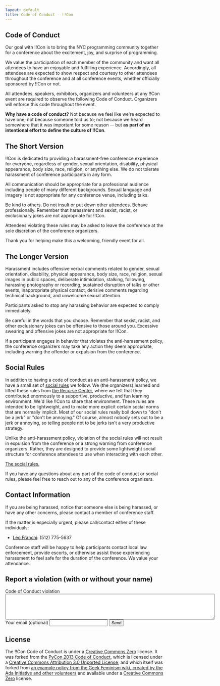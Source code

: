 ```yaml
---
layout: default
title: Code of Conduct - !!Con
---
```


## Code of Conduct

Our goal with !!Con is to bring the NYC programming community together
for a conference about the excitement, joy, and surprise of
programming.

We value the participation of each member of the community and want
all attendees to have an enjoyable and fulfilling
experience. Accordingly, all attendees are expected to show respect
and courtesy to other attendees throughout the conference and at all
conference events, whether officially sponsored by !!Con or not.

All attendees, speakers, exhibitors, organizers and volunteers at any
!!Con event are required to observe the following Code of
Conduct. Organizers will enforce this code throughout the event.

**Why have a code of conduct?** Not because we feel like we're
expected to have one; not because someone told us to; not because we
heard somewhere that it was important for some reason -- but **as part
of an intentional effort to define the culture of !!Con**.

## The Short Version

!!Con is dedicated to providing a harassment-free conference
experience for everyone, regardless of gender, sexual orientation,
disability, physical appearance, body size, race, religion, or
anything else. We do not tolerate harassment of conference
participants in any form.

All communication should be appropriate for a professional audience
including people of many different backgrounds. Sexual language and
imagery is not appropriate for any conference venue, including talks.

Be kind to others. Do not insult or put down other attendees. Behave
professionally. Remember that harassment and sexist, racist, or
exclusionary jokes are not appropriate for !!Con.

Attendees violating these rules may be asked to leave the conference
at the sole discretion of the conference organizers.

Thank you for helping make this a welcoming, friendly event for all.

## The Longer Version

Harassment includes offensive verbal comments related to gender,
sexual orientation, disability, physical appearance, body size, race,
religion, sexual images in public spaces, deliberate intimidation,
stalking, following, harassing photography or recording, sustained
disruption of talks or other events, inappropriate physical contact,
derisive comments regarding technical background, and unwelcome sexual
attention.

Participants asked to stop any harassing behavior are expected to
comply immediately.

Be careful in the words that you choose. Remember that sexist, racist,
and other exclusionary jokes can be offensive to those around
you. Excessive swearing and offensive jokes are not appropriate for
!!Con.

If a participant engages in behavior that violates the anti-harassment
policy, the conference organizers may take any action they deem
appropriate, including warning the offender or expulsion from the
conference.

## Social Rules

In addition to having a code of conduct as an anti-harassment policy,
we have a small set of
[social rules](https://www.recurse.com/manual#sub-sec-social-rules) we
follow. We (the organizers) learned and lifted these rules from
[the Recurse Center](https://www.recurse.com/), where we felt that
they contributed enormously to a supportive, productive, and fun
learning environment. We'd like !!Con to share that environment. These
rules are intended to be lightweight, and to make more explicit
certain social norms that are normally implicit. Most of our social
rules really boil down to "don't be a jerk" or "don't be annoying." Of
course, almost nobody sets out to be a jerk or annoying, so telling
people not to be jerks isn't a very productive strategy.

Unlike the anti-harassment policy, violation of the social rules will
not result in expulsion from the conference or a strong warning from
conference organizers.  Rather, they are designed to provide some
lightweight social structure for conference attendees to use when
interacting with each other.

[The social rules.](https://www.recurse.com/manual#sub-sec-social-rules)
          
If you have any questions about any part of the code of conduct or
social rules, please feel free to reach out to any of the conference
organizers.

## Contact Information

If you are being harassed, notice that someone else is being harassed,
or have any other concerns, please contact a member of conference
staff.

If the matter is especially urgent, please call/contact either of
these individuals:

  * [Leo Franchi](mailto:lfranchi@gmail.com): (512) 775-5637

Conference staff will be happy to help participants contact local law
enforcement, provide escorts, or otherwise assist those experiencing
harassment to feel safe for the duration of the conference. We value
your attendance.
     
## Report a violation (with or without your name)
<form action="https://formspree.io/nabil.hassein@gmail.com" method="POST">
<label for="code of conduct violation">Code of Conduct violation </label>
<textarea type="text" name="code of conduct violation" rows="5" cols="80"></textarea>
<label for="_replyto">Your email (optional) </label>
<input type="email" name="_replyto">
<input type="submit" value="Send">
</form>  

## License

The !!Con Code of Conduct is under a
[Creative Commons Zero](http://creativecommons.org/about/cc0) license.
It was forked from the
[PyCon 2013 Code of Conduct](https://us.pycon.org/2013/about/code-of-conduct/),
which is licensed under a
[Creative Commons Attribution 3.0 Unported License](http://creativecommons.org/licenses/by/3.0/),
and which itself was forked from
[an example policy from the Geek Feminism wiki, created by the Ada Initiative and other volunteers](http://geekfeminism.wikia.com/wiki/Conference_anti-harassment/Policy)
and available under a
[Creative Commons Zero](http://creativecommons.org/about/cc0) license.
